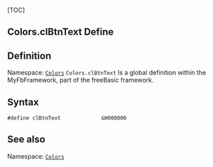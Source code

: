 [TOC]
## Colors.clBtnText Define

## Definition
Namespace: [`Colors`](Colors.md)
`Colors.clBtnText` Is a global definition within the MyFbFramework, part of the freeBasic framework.
## Syntax

```freeBasic
#define clBtnText             &H000000
```

## See also
Namespace: [`Colors`](Colors.md)
